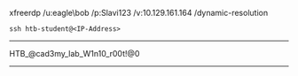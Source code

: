 
xfreerdp /u:eagle\\bob /p:Slavi123 /v:10.129.161.164 /dynamic-resolution


```shell
ssh htb-student@<IP-Address> 
```


---------------------------------------------------------------------

HTB_@cad3my_lab_W1n10_r00t!@0

-----------------------------


